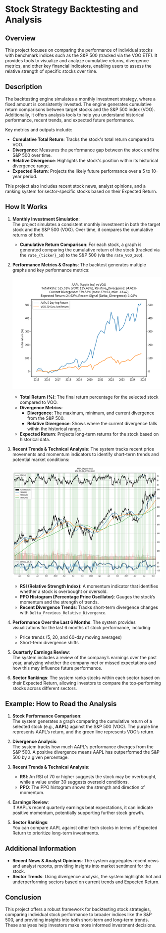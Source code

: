 # Stock Strategy Backtesting and Analysis

## Overview
This project focuses on comparing the performance of individual stocks with benchmark indices such as the S&P 500 (tracked via the VOO ETF). It provides tools to visualize and analyze cumulative returns, divergence metrics, and other key financial indicators, enabling users to assess the relative strength of specific stocks over time.

## Description
The backtesting engine simulates a monthly investment strategy, where a fixed amount is consistently invested. The engine generates cumulative return comparisons between target stocks and the S&P 500 index (VOO). Additionally, it offers analysis tools to help you understand historical performance, recent trends, and expected future performance.

Key metrics and outputs include:
- **Cumulative Total Return**: Tracks the stock's total return compared to VOO.
- **Divergence**: Measures the performance gap between the stock and the S&P 500 over time.
- **Relative Divergence**: Highlights the stock's position within its historical divergence range.
- **Expected Return**: Projects the likely future performance over a 5 to 10-year period.

This project also includes recent stock news, analyst opinions, and a ranking system for sector-specific stocks based on their Expected Return.

## How It Works

1. **Monthly Investment Simulation**:  
   The project simulates a consistent monthly investment in both the target stock and the S&P 500 (VOO). Over time, it compares the cumulative returns of both. 

   - **Cumulative Return Comparison**: For each stock, a graph is generated comparing the cumulative return of the stock (tracked via the `rate_{ticker}_5D`) to the S&P 500 (via the `rate_VOO_20D`).

2. **Performance Metrics & Graphs**:
   The backtest generates multiple graphs and key performance metrics:

   ![AAPL vs VOO Cumulative Return Comparison](https://raw.githubusercontent.com/photo2story/my-flask-app/main/static/images/comparison_AAPL_VOO.png)

   - **Total Return (%)**: The final return percentage for the selected stock compared to VOO.
   - **Divergence Metrics**:  
     - **Divergence**: The maximum, minimum, and current divergence from the S&P 500.
     - **Relative Divergence**: Shows where the current divergence falls within the historical range.
   - **Expected Return**: Projects long-term returns for the stock based on historical data.

3. **Recent Trends & Technical Analysis**:
   The system tracks recent price movements and momentum indicators to identify short-term trends and potential market conditions:

   ![AAPL 6-Month Performance](https://raw.githubusercontent.com/photo2story/my-flask-app/main/static/images/result_mpl_AAPL.png)

   - **RSI (Relative Strength Index)**: A momentum indicator that identifies whether a stock is overbought or oversold.
   - **PPO Histogram (Percentage Price Oscillator)**: Gauges the stock’s momentum and the strength of trends.
   - **Recent Divergence Trends**: Tracks short-term divergence changes with `Delta_Previous_Relative_Divergence`.

4. **Performance Over the Last 6 Months**:
   The system provides visualizations for the last 6 months of stock performance, including:
   - Price trends (5, 20, and 60-day moving averages)
   - Short-term divergence shifts

5. **Quarterly Earnings Review**:  
   The system includes a review of the company’s earnings over the past year, analyzing whether the company met or missed expectations and how this may influence future performance.

6. **Sector Rankings**:
   The system ranks stocks within each sector based on their Expected Return, allowing investors to compare the top-performing stocks across different sectors.

## Example: How to Read the Analysis

1. **Stock Performance Comparison**:  
   The system generates a graph comparing the cumulative return of a selected stock (e.g., **AAPL**) against the S&P 500 (VOO). The purple line represents AAPL’s return, and the green line represents VOO’s return.

2. **Divergence Analysis**:  
   The system tracks how much AAPL's performance diverges from the S&P 500. A positive divergence means AAPL has outperformed the S&P 500 by a given percentage.

3. **Recent Trends & Technical Analysis**:  
   - **RSI**: An RSI of 70 or higher suggests the stock may be overbought, while a value under 30 suggests oversold conditions.
   - **PPO**: The PPO histogram shows the strength and direction of momentum.

4. **Earnings Review**:  
   If AAPL's recent quarterly earnings beat expectations, it can indicate positive momentum, potentially supporting further stock growth.

5. **Sector Rankings**:  
   You can compare AAPL against other tech stocks in terms of Expected Return to prioritize long-term investments.

## Additional Information

- **Recent News & Analyst Opinions**: The system aggregates recent news and analyst reports, providing insights into market sentiment for the stock.
- **Sector Trends**: Using divergence analysis, the system highlights hot and underperforming sectors based on current trends and Expected Return.

## Conclusion
This project offers a robust framework for backtesting stock strategies, comparing individual stock performance to broader indices like the S&P 500, and providing insights into both short-term and long-term trends. These analyses help investors make more informed investment decisions.
